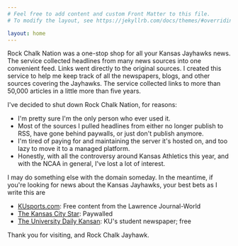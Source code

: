 ```yaml
---
# Feel free to add content and custom Front Matter to this file.
# To modify the layout, see https://jekyllrb.com/docs/themes/#overriding-theme-defaults

layout: home
---
```


Rock Chalk Nation was a one-stop shop for all your Kansas Jayhawks news.
The service collected headlines from many news sources into one
convenient feed. Links went directly to the original sources. I created
this service to help me keep track of all the newspapers, blogs, and
other sources covering the Jayhawks. The service collected links to more
than 50,000 articles in a little more than five years.

I've decided to shut down Rock Chalk Nation, for reasons:

- I'm pretty sure I'm the only person who ever used it.
- Most of the sources I pulled headlines from either no longer publish
  to RSS, have gone behind paywalls, or just don't publish anymore.
- I'm tired of paying for and maintaining the server it's hosted on, and
  too lazy to move it to a managed platform.
- Honestly, with all the controversy around Kansas Athletics this year,
  and with the NCAA in general, I've lost a lot of interest.

I may do something else with the domain someday. In the meantime, if
you're looking for news about the Kansas Jayhawks, your best bets as
I write this are

- [KUsports.com](http://kusports.com): Free content from
  the Lawrence Journal-World
- [The Kansas City Star](https://www.kansascity.com/sports/college/big-12/university-of-kansas/): Paywalled
- [The University Daily Kansan](http://www.kansan.com/sports/): KU's
  student newspaper; free

Thank you for visiting, and Rock Chalk Jayhawk.
